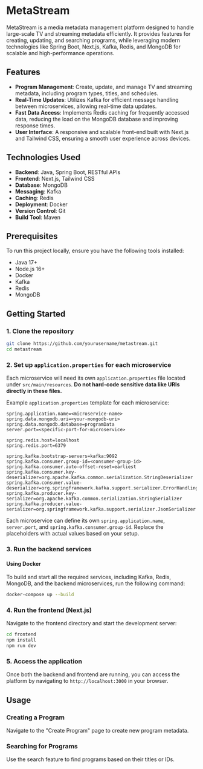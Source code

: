 # MetaStream

MetaStream is a media metadata management platform designed to handle large-scale TV and streaming metadata efficiently. It provides features for creating, updating, and searching programs, while leveraging modern technologies like Spring Boot, Next.js, Kafka, Redis, and MongoDB for scalable and high-performance operations.

## Features
- **Program Management**: Create, update, and manage TV and streaming metadata, including program types, titles, and schedules.
- **Real-Time Updates**: Utilizes Kafka for efficient message handling between microservices, allowing real-time data updates.
- **Fast Data Access**: Implements Redis caching for frequently accessed data, reducing the load on the MongoDB database and improving response times.
- **User Interface**: A responsive and scalable front-end built with Next.js and Tailwind CSS, ensuring a smooth user experience across devices.

## Technologies Used
- **Backend**: Java, Spring Boot, RESTful APIs
- **Frontend**: Next.js, Tailwind CSS
- **Database**: MongoDB
- **Messaging**: Kafka
- **Caching**: Redis
- **Deployment**: Docker
- **Version Control**: Git
- **Build Tool**: Maven

## Prerequisites
To run this project locally, ensure you have the following tools installed:
- Java 17+
- Node.js 16+
- Docker
- Kafka
- Redis
- MongoDB

## Getting Started

### 1. Clone the repository
```bash
git clone https://github.com/yourusername/metastream.git
cd metastream
```

### 2. Set up `application.properties` for each microservice
Each microservice will need its own `application.properties` file located under `src/main/resources`. **Do not hard-code sensitive data like URIs directly in these files.**

Example `application.properties` template for each microservice:

```properties
spring.application.name=<microservice-name>
spring.data.mongodb.uri=<your-mongodb-uri>
spring.data.mongodb.database=programData
server.port=<specific-port-for-microservice>

spring.redis.host=localhost
spring.redis.port=6379

spring.kafka.bootstrap-servers=kafka:9092
spring.kafka.consumer.group-id=<consumer-group-id>
spring.kafka.consumer.auto-offset-reset=earliest
spring.kafka.consumer.key-deserializer=org.apache.kafka.common.serialization.StringDeserializer
spring.kafka.consumer.value-deserializer=org.springframework.kafka.support.serializer.ErrorHandlingDeserializer
spring.kafka.producer.key-serializer=org.apache.kafka.common.serialization.StringSerializer
spring.kafka.producer.value-serializer=org.springframework.kafka.support.serializer.JsonSerializer
```

Each microservice can define its own `spring.application.name`, `server.port`, and `spring.kafka.consumer.group-id`. Replace the placeholders with actual values based on your setup.

### 3. Run the backend services

#### Using Docker
To build and start all the required services, including Kafka, Redis, MongoDB, and the backend microservices, run the following command:

```bash
docker-compose up --build
```

### 4. Run the frontend (Next.js)
Navigate to the frontend directory and start the development server:
```bash
cd frontend
npm install
npm run dev
```

### 5. Access the application
Once both the backend and frontend are running, you can access the platform by navigating to `http://localhost:3000` in your browser.

## Usage

### Creating a Program
Navigate to the "Create Program" page to create new program metadata.

### Searching for Programs
Use the search feature to find programs based on their titles or IDs.
